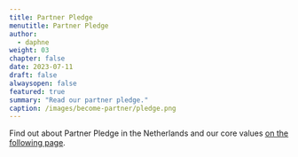 ```yaml
---
title: Partner Pledge
menutitle: Partner Pledge
author: 
  - daphne
weight: 03
chapter: false
date: 2023-07-11
draft: false
alwaysopen: false
featured: true
summary: "Read our partner pledge."
caption: /images/become-partner/pledge.png
---
```


Find out about Partner Pledge in the Netherlands and our core values [<u>on the following page</u>](https://partner.microsoft.com/en-nl/connect/local/nl-partner/partner-pledge).